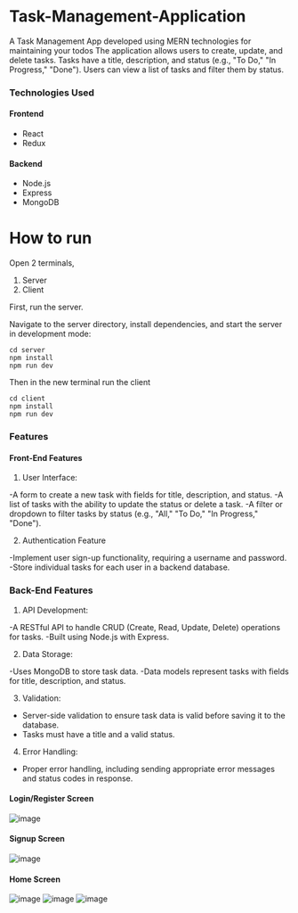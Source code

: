 # Task-Management-Application
A Task Management App developed using MERN technologies for maintaining your todos
The application allows users to create, update, and delete tasks. Tasks have a title, description, and status (e.g., "To Do," "In Progress," "Done"). Users can view a list of tasks and filter them by status.

### Technologies Used

#### Frontend

- React
- Redux

#### Backend

- Node.js
- Express
- MongoDB

# How to run
Open 2 terminals,
  1. Server
  2. Client

First, run the server.

Navigate to the server directory, install dependencies, and start the server in development mode:
```
cd server
npm install
npm run dev
```

Then in the new terminal run the client
```
cd client
npm install
npm run dev

```

### Features

#### Front-End Features
1. User Interface:

  -A form to create a new task with fields for title, description, and status.
  -A list of tasks with the ability to update the status or delete a task.
  -A filter or dropdown to filter tasks by status (e.g., "All," "To Do," "In Progress," "Done").

2. Authentication Feature

  -Implement user sign-up functionality, requiring a username and password.
  -Store individual tasks for each user in a backend database.

### Back-End Features
1. API Development:

  -A RESTful API to handle CRUD (Create, Read, Update, Delete) operations for tasks.
  -Built using Node.js with Express.

2. Data Storage:

  -Uses MongoDB to store task data.
  -Data models represent tasks with fields for title, description, and status.

3. Validation:

 - Server-side validation to ensure task data is valid before saving it to the database.
 - Tasks must have a title and a valid status.
   
4. Error Handling:

  - Proper error handling, including sending appropriate error messages and status codes in response.

#### Login/Register Screen
![image](https://github.com/Thejas0/Task-Management-Application/assets/97007096/ec4e2586-66ab-49e8-bd7c-2920dda75bea)

#### Signup Screen
![image](https://github.com/Thejas0/Task-Management-Application/assets/97007096/264de746-64d2-4071-b9c4-7010055079e4)

#### Home Screen
![image](https://github.com/Thejas0/Task-Management-Application/assets/97007096/269d3c6e-7b80-42a8-83fe-3323ee8dd798)
![image](https://github.com/Thejas0/Task-Management-Application/assets/97007096/adffcda9-5db3-4d5c-9659-337ef81d8e88)
![image](https://github.com/Thejas0/Task-Management-Application/assets/97007096/7a04ee33-4421-4626-9aee-94eac0e35a02)



